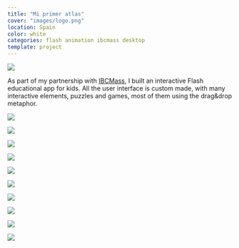 ```yaml
---
title: "Mi primer atlas"
cover: "images/logo.png"
location: Spain
color: white
categories: flash animation ibcmass desktop
template: project
---
```


![](/work/mi-primer-atlas/images/1.jpg)

As part of my partnership with [IBCMass](http://www.ibcmass.com/), I built an interactive Flash educational app for kids. All the user interface is custom made, with many interactive elements, puzzles and games, most of them using the drag&drop metaphor.

![](/work/mi-primer-atlas/images/2.jpg)

![](/work/mi-primer-atlas/images/3.jpg)

![](/work/mi-primer-atlas/images/4.jpg)

![](/work/mi-primer-atlas/images/5.jpg)

![](/work/mi-primer-atlas/images/6.jpg)

![](/work/mi-primer-atlas/images/7.jpg)

![](/work/mi-primer-atlas/images/8.jpg)

![](/work/mi-primer-atlas/images/9.jpg)

![](/work/mi-primer-atlas/images/10.jpg)

![](/work/mi-primer-atlas/images/11.jpg)
